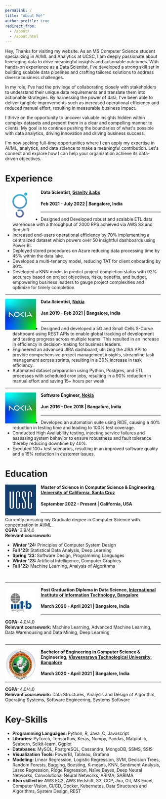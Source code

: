 ```yaml
---
permalink: /
title: "About Me!"
author_profile: true
redirect_from: 
  - /about/
  - /about.html
---
```


Hey, Thanks for visiting my website. As an MS Computer Science student specializing in AI/ML and Analytics at UCSC, I am deeply passionate about leveraging data to drive meaningful insights and actionable outcomes. With hands-on experience as a Data Scientist, I've developed a strong skill set in building scalable data pipelines and crafting tailored solutions to address diverse business challenges.

In my role, I've had the privilege of collaborating closely with stakeholders to understand their unique data requirements and translate them into actionable strategies. By harnessing the power of data, I've been able to deliver tangible improvements such as increased operational efficiency and reduced manual effort, resulting in measurable business impact.

I thrive on the opportunity to uncover valuable insights hidden within complex datasets and present them in a clear and compelling manner to clients. My goal is to continue pushing the boundaries of what's possible with data analytics, driving innovation and driving business success.

I'm now seeking full-time opportunities where I can apply my expertise in AI/ML, analytics, and data science to make a meaningful contribution. Let's connect and explore how I can help your organization achieve its data-driven objectives.

Experience
======
<img align="left" height="100" width="100" src="../images/gravity.webp" style="padding-right:15px">

**Data Scientist, [Gravity iLabs](https://www.gravityilabs.com/)**
#### Feb 2021 - July 2022 | Bangalore, India
------
* Designed and Developed robust and scalable ETL data warehouse with a throughput of 2000 RPS achieved via AWS S3 and Redshift.
* Increased end-users operational efficiency by 70% implementing a centralized dataset which powers over 50 insightful dashboards using Power BI.
* Deployed stored procedures on Azure reducing data processing time by 45% within the data lake.
* Developed a multi-tenancy model, reducing  TAT for client onboarding by 80%. 
* Developed a KNN model to predict project completion status with 92% accuracy based on project objectives, risks, benefits, and budget, empowering business leaders to gauge project complexities and optimize for timely completion.

------
<img align="left" height="100" width="100" src="../images/nokia.jpeg" style="padding-right:15px">

**Data Scientist, [Nokia](https://www.nokia.com/)**
#### Jan 2019 - Feb 2021 | Bangalore, India
------
* Designed and developed a 5G and Small Cells S-Curve dashboard using REST APIs to enable global tracking of development and testing progress across multiple teams. This  resulted in an increase in efficiency in decision-making for business leaders.
* Engineered an advanced JIRA dashboard, utilizing the JIRA API to provide comprehensive project management insights, streamline task management across sprints, resulting in a 30% increase in task efficiency.
* Automated dataset preparation using Python, Postgres, and ETL processes with scheduled cron jobs, resulting in a 90% reduction in manual effort and saving 15+  hours per week.

------
<img align="left" height="100" width="100" src="../images/nokia.jpeg" style="padding-right:15px">

**Software Engineer, [Nokia](https://www.nokia.com/)**
#### Jun 2016 - Dec 2018 | Bangalore, India
------
* Developed an automation suite using RIDE, causing a 40% reduction in testing time and leading to 100% test coverage.
* Conducted High Availability testing, injecting service failures and assessing system behavior to ensure robustness and fault tolerance thereby reducing downtime by 40%.
* Executed 100+ test scenarios, resulting in an improved software quality and a 15% reduction in customer issues.


Education
======
<img align="left" height="100" width="100" src="../images/UCSC.png" style="padding-right:15px">

**Master of Science in Computer Science & Engineering, [University of California, Santa Cruz](https://www.ucsc.edu/)**
#### September 2022 - Present | California, USA
------
Currently pursuing my Graduate degree in Computer Science with concentration in AI/ML. <br>
<strong>CGPA: </strong> 3.9/4.0 <br>
<strong>Relevant coursework:</strong>
* <strong>Winter '24: </strong>Principles of Computer System Design<br>
* <strong>Fall '23: </strong>Statistical Data Analysis, Deep Learning<br>
* <strong>Spring '23: </strong>Software Design, Programming Languages<br>
* <strong>Winter '23: </strong>Artificial Intelligence, Computer Graphics<br>
* <strong>Fall '22: </strong>Machine Learning, Analysis of Algorithms<br>
<br>

------

<img align="left" height="100" width="100" src="../images/iiitb.png" style="padding-right:15px">

**Post Graduation Diploma in Data Science, [International Institute of Information Technology, Bangalore](https://www.iiitb.ac.in/)**
#### March 2020 - April 2021 | Bangalore, India
------
<strong>CGPA:</strong> 4.0/4.0 <br> 
<strong>Relevant coursework:</strong>  Machine Learning, Advanced Machine Learning, Data Warehousing and Data Mining, Deep Learning <br>
<br>

------

<img align="left" height="100" width="100" src="../images/vtu.webp" style="padding-right:15px">

**Bachelor of Engineering in Computer Science & Engineering, [Visvesvaraya Technological University, Bangalore](https://vtu.ac.in/)**
#### March 2020 - April 2021 | Bangalore, India
------
<strong>CGPA:</strong> 4.0/4.0 <br> 
<strong>Relevant coursework:</strong>  Data Structures, Analysis and Design of Algorithm, Operating Systems, Software Engineering, 
Systems Software <br>

Key-Skills
======
* <strong> Programming Languages: </strong> Python, R, Java, C, Javascript <br>
* <strong> Libraries: </strong> PyTorch, Tensorflow, Keras, Numpy, Pandas, Matplotlib, Seaborn, Scikit-learn, Ggplot <br>
* <strong> Databases: </strong> MySQL, PostgreSQL, Cassandra, MongoDB, SSMS, SSIS <br>
* <strong> Visualization Tools: </strong> PowerBI, Tableau, Grafana <br>
* <strong> Modeling: </strong> Linear Regression, Logistic Regression, SVM, Decision Trees, Random Forests, Bagging, Boosting, K-means, KNN, Sentiment Analysis, Lasso Regression, Ridge Regression, Naïve Bayes, Deep Neural Networks, Convolutional Neural Networks, ARIMA, SARIMA <br>
* <strong> Also skilled in: </strong> AWS EC2, AWS Redshift, S3, GCP, Jira, Git, MS Excel, Computer Vision, CI/CD, Docker, Kubernetes, Data Structures and Algorithms, System Design, REST <br>

<script type="text/javascript" id="clstr_globe" src="//clustrmaps.com/globe.js?d=_L-eHeey2qXwkNCGaCVxfWu44GbRjWLu53ceKsGDGCI"></script>
